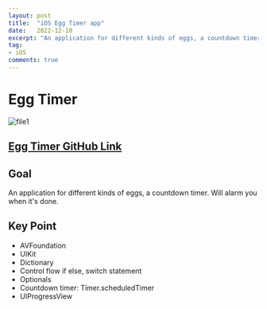 ```yaml
---
layout: post
title:  "iOS Egg Timer app"
date:   2022-12-10
excerpt: "An application for different kinds of eggs, a countdown timer. Will alarm you when it's done."
tag:
- iOS
comments: true
---
```

# Egg Timer
![file1](https://github.com/liangliang1120/iOS-app/assets/35073431/d912e72b-eb1d-4a10-885c-1afef30c3080)

## [Egg Timer GitHub Link](https://github.com/liangliang1120/iOS-app/tree/main/EggTimer-iOS13)

## Goal
An application for different kinds of eggs, a countdown timer. Will alarm you when it's done.

## Key Point
- AVFoundation
- UIKit
- Dictionary
- Control flow if else, switch statement
- Optionals
- Countdown timer: Timer.scheduledTimer
- UIProgressView